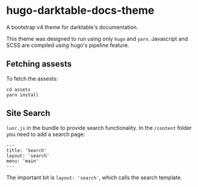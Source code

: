 # hugo-darktable-docs-theme

A bootstrap v4 theme for darktable's documentation.

This theme was designed to run using only `hugo` and `yarn`. Javascript and SCSS are compiled using hugo's pipeline feature.

## Fetching assests

To fetch the assests:

```
cd assets
yarn install
```

## Site Search

`lunr.js` in the bundle to provide search functionality. In the `/content` folder you need to add a search page:

```
---
title: 'Search'
layout: 'search'
menu: 'main'
---
```

The important bit is `layout: 'search'`, which calls the search template.
